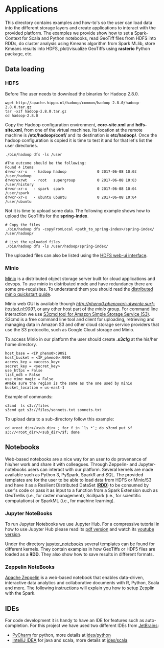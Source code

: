 # Applications

This directory contains examples and how-to's so the user can load data into the different storage layers and create applications to interact with the provided platform. The examples we provide show how to set a Spark-Context for Scala and Python notebooks, read GeoTiff files from HDFS into RDDs, do cluster analysis using Kmeans algorithm from Spark MLlib, store Kmeans results into HDFS, plot/visualize GeoTiffs using **rasterio** Python package, etc.

## Data loading

### HDFS

Before The user needs to download the binaries for Hadoop 2.8.0.
```
wget http://apache.hippo.nl/hadoop/common/hadoop-2.8.0/hadoop-2.8.0.tar.gz
tar -xzf hadoop-2.8.0.tar.gz
cd hadoop-2.8.0
```
Copy the Hadoop configuration environment, **core-site.xml** and **hdfs-site.xml**, from one of the virtual machines. Its location at the remote machine is **/etc/hadoop/conf/** and its destination is **etc/hadoop/**.
Once the hadoop configuration is copied it is time to test it and for that let's list the user directories.
```
./bin/hadoop dfs -ls /user

#The outcome should be the following:
Found 4 items
drwxr-xr-x   - hadoop hadoop              0 2017-06-08 10:03 /user/hadoop
drwxrwxrwt   - root   supergroup          0 2017-06-08 10:03 /user/history
drwxr-xr-x   - spark  spark               0 2017-06-08 10:04 /user/spark
drwxr-xr-x   - ubuntu ubuntu              0 2017-06-08 10:04 /user/ubuntu
```

Not it is time to upload some data. The following example shows how to upload the GeoTiffs for the **spring-index**.
```
# Copy the files
./bin/hadoop dfs -copyFromLocal <path_to_spring-index>/spring-index/ /user/hadoop/

# List the uploaded files
./bin/hadoop dfs -ls /user/hadoop/spring-index/
```

The uploaded files can also be listed using the [HDFS web-ui interface](https://github.com/nlesc-sherlock/emma/blob/223f93d91b63399cded51c52faa375ad77601fbd/hadoop.md#hadoop).

### Minio
[Minio](https://www.minio.io/) is a distributed object storage server built for cloud applications and devops.
To use minio in distributed mode and have redundancy there are some pre-requisites. To understand them you should read the [distributed minio quickstart guide](https://docs.minio.io/docs/distributed-minio-quickstart-guide). 

Minio web GUI is available thourgh *http://pheno0.phenovari-utwente.surf-hosted.nl:9091*, or any other host part of the *minio* group.
For command line interaction we use [S3cmd tool for Amazon Simple Storage Service (S3)](https://github.com/s3tools/s3cmd). S3cmd is a free command line tool and client for uploading, retrieving and managing data in Amazon S3 and other cloud storage service providers that use the S3 protocolto, such as Google Cloud storage and Minio.

To access Minio in our platform the user should create **.s3cfg** at the his/her home directory.
```
host_base = <IP_pheno0>:9091
host_bucket = <IP_pheno0>:9091
access_key = <access_key>
secret_key = <secret_key>
use_https = False
list_md5 = False
use_mime_magic = False
#Make sure the region is the same as the one used by minio
bucket_location = us-east-1
```

Example of commands:
```
s3cmd  ls s3://files
s3cmd get s3://files/sonnets.txt sonnets.txt
```

To upload data to a sub-directory follow this example:
```
cd <root_dir>/<sub_dir> ; for f in `ls *`; do s3cmd put $f s3://<root_dir>/<sub_dir>/$f; done
```

## Notebooks

Web-based notebooks are a nice way for an user to do provenance of his/her work and share it with colleagues. Through Zeppelin- and Jupyter- notebooks users can interact with our platform. Several kernels are made available such as Python 3, PySpark, SparkR and SQL. The provided templates are for the user to be able to load data from HDFS or Minio/S3 and have it as a Resilient Distributed DataSet ([**RDD**](https://spark.apache.org/docs/latest/programming-guide.html#resilient-distributed-datasets-rdds)) to be consumed by user's code or pass it as input to a function from a Spark Extension such as GeoTrellis (i.e., for raster management), SciSpark (i.e., for scientific computations) or SparkML (i.e., for machine learning).

### Jupyter NoteBooks
To run Jupyter Notebooks we use Jupyter Hub. For a compressive tutorial in how to use Jupyter Hub please read its [pdf version](https://github.com/jupyterhub/jupyterhub-tutorial/blob/master/JupyterHub.pdf) and watch its [youtube version](https://youtu.be/gSVvxOchT8Y).

Under the directory [jupyter_notebooks](./notebooks/) several templates can be found for different kernels. They contain examples in how GeoTiffs or HDF5 files are loaded as a **RDD**. They also show how to save results in different formats.

### Zeppelin NoteBooks
[Apache Zeppelin](https://zeppelin.apache.org/) is a web-based notebook that enables data-driven, interactive data analytics and collaborative documents with R, Python, Scala and more. The following [instructions](https://zeppelin.apache.org/docs/0.7.2/interpreter/spark.html) will explain you how to setup Zepplin with the Spark.

## IDEs

For code development it is handy to have an IDE for features such as auto-completion. For this project we have used two different IDEs from [JetBrains](https://www.jetbrains.com/):
* [PyCharm](https://www.jetbrains.com/pycharm/) for python, more details at [ides/python](ides/python)
* [IntelliJ IDEA](https://www.jetbrains.com/idea/) for java and scala, more details at [ides/scala](ides/scala)
